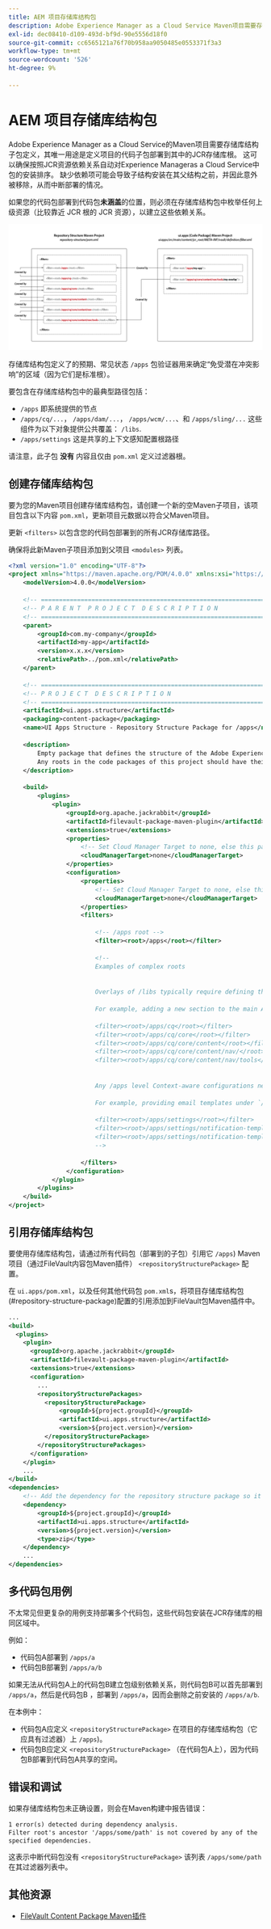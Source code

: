 ```yaml
---
title: AEM 项目存储库结构包
description: Adobe Experience Manager as a Cloud Service Maven项目需要存储库结构子包定义，其唯一用途是定义项目的代码子包部署到其中的JCR存储库根。
exl-id: dec08410-d109-493d-bf9d-90e5556d18f0
source-git-commit: cc6565121a76f70b958aa9050485e0553371f3a3
workflow-type: tm+mt
source-wordcount: '526'
ht-degree: 9%

---
```


# AEM 项目存储库结构包

Adobe Experience Manager as a Cloud Service的Maven项目需要存储库结构子包定义，其唯一用途是定义项目的代码子包部署到其中的JCR存储库根。 这可以确保按照JCR资源依赖关系自动对Experience Manageras a Cloud Service中包的安装排序。 缺少依赖项可能会导致子结构安装在其父结构之前，并因此意外被移除，从而中断部署的情况。

如果您的代码包部署到代码包&#x200B;**未涵盖**&#x200B;的位置，则必须在存储库结构包中枚举任何上级资源（比较靠近 JCR 根的 JCR 资源），以建立这些依赖关系。

![存储库结构包](./assets/repository-structure-packages.png)

存储库结构包定义了的预期、常见状态 `/apps` 包验证器用来确定“免受潜在冲突影响”的区域（因为它们是标准根）。

要包含在存储库结构包中的最典型路径包括：

+ `/apps` 即系统提供的节点
+ `/apps/cq/...`， `/apps/dam/...`， `/apps/wcm/...`、和 `/apps/sling/...` 这些组件为以下对象提供公共覆盖： `/libs`.
+ `/apps/settings` 这是共享的上下文感知配置根路径

请注意，此子包 **没有** 内容且仅由 `pom.xml` 定义过滤器根。

## 创建存储库结构包

要为您的Maven项目创建存储库结构包，请创建一个新的空Maven子项目，该项目包含以下内容 `pom.xml`，更新项目元数据以符合父Maven项目。

更新 `<filters>` 以包含您的代码包部署到的所有JCR存储库路径。

确保将此新Maven子项目添加到父项目 `<modules>` 列表。

```xml
<?xml version="1.0" encoding="UTF-8"?>
<project xmlns="https://maven.apache.org/POM/4.0.0" xmlns:xsi="https://www.w3.org/2001/XMLSchema-instance" xsi:schemaLocation="https://maven.apache.org/POM/4.0.0 https://maven.apache.org/maven-v4_0_0.xsd">
    <modelVersion>4.0.0</modelVersion>

    <!-- ====================================================================== -->
    <!-- P A R E N T  P R O J E C T  D E S C R I P T I O N                      -->
    <!-- ====================================================================== -->
    <parent>
        <groupId>com.my-company</groupId>
        <artifactId>my-app</artifactId>
        <version>x.x.x</version>
        <relativePath>../pom.xml</relativePath>
    </parent>

    <!-- ====================================================================== -->
    <!-- P R O J E C T  D E S C R I P T I O N                                   -->
    <!-- ====================================================================== -->
    <artifactId>ui.apps.structure</artifactId>
    <packaging>content-package</packaging>
    <name>UI Apps Structure - Repository Structure Package for /apps</name>

    <description>
        Empty package that defines the structure of the Adobe Experience Manager repository the code packages in this project deploy into.
        Any roots in the code packages of this project should have their parent enumerated in the filters list below.
    </description>

    <build>
        <plugins>
            <plugin>
                <groupId>org.apache.jackrabbit</groupId>
                <artifactId>filevault-package-maven-plugin</artifactId>
                <extensions>true</extensions>
                <properties>
                    <!-- Set Cloud Manager Target to none, else this package will be deployed and remove all defined filter roots -->
                    <cloudManagerTarget>none</cloudManagerTarget>
                </properties>
                <configuration>
                    <properties>
                        <!-- Set Cloud Manager Target to none, else this package will be deployed and remove all defined filter roots -->
                        <cloudManagerTarget>none</cloudManagerTarget>
                    </properties>
                    <filters>

                        <!-- /apps root -->
                        <filter><root>/apps</root></filter>

                        <!--
                        Examples of complex roots


                        Overlays of /libs typically require defining the overlayed structure, at each level here.

                        For example, adding a new section to the main AEM Tools navigation, necessitates the following rules:

                        <filter><root>/apps/cq</root></filter>
                        <filter><root>/apps/cq/core</root></filter>
                        <filter><root>/apps/cq/core/content</root></filter>
                        <filter><root>/apps/cq/core/content/nav/</root></filter>
                        <filter><root>/apps/cq/core/content/nav/tools</root></filter>


                        Any /apps level Context-aware configurations need to enumerated here. 
                        
                        For example, providing email templates under `/apps/settings/notification-templates/com.day.cq.replication` necessitates the following rules:

                        <filter><root>/apps/settings</root></filter>
                        <filter><root>/apps/settings/notification-templates</root></filter>
                        <filter><root>/apps/settings/notification-templates/com.day.cq.replication</root></filter>
                        -->

                    </filters>
                </configuration>
            </plugin>
        </plugins>
    </build>
</project>
```

## 引用存储库结构包

要使用存储库结构包，请通过所有代码包（部署到的子包）引用它 `/apps`) Maven项目（通过FileVault内容包Maven插件） `<repositoryStructurePackage>` 配置。

在 `ui.apps/pom.xml`，以及任何其他代码包 `pom.xml`s，将项目存储库结构包(#repository-structure-package)配置的引用添加到FileVault包Maven插件中。

```xml
...
<build>
  <plugins>
    <plugin>
      <groupId>org.apache.jackrabbit</groupId>
      <artifactId>filevault-package-maven-plugin</artifactId>
      <extensions>true</extensions>
      <configuration>
        ...
        <repositoryStructurePackages>
          <repositoryStructurePackage>
              <groupId>${project.groupId}</groupId>
              <artifactId>ui.apps.structure</artifactId>
              <version>${project.version}</version>
          </repositoryStructurePackage>
        </repositoryStructurePackages>
      </configuration>
    </plugin>
    ...
</build>
<dependencies>
    <!-- Add the dependency for the repository structure package so it resolves -->
    <dependency>
        <groupId>${project.groupId}</groupId>
        <artifactId>ui.apps.structure</artifactId>
        <version>${project.version}</version>
        <type>zip</type>
    </dependency>
    ...
</dependencies>
```

## 多代码包用例

不太常见但更复杂的用例支持部署多个代码包，这些代码包安装在JCR存储库的相同区域中。

例如：

+ 代码包A部署到 `/apps/a`
+ 代码包B部署到 `/apps/a/b`

如果无法从代码包A上的代码包B建立包级别依赖关系，则代码包B可以首先部署到 `/apps/a`，然后是代码包B ，部署到 `/apps/a`，因而会删除之前安装的 `/apps/a/b`.

在本例中：

+ 代码包A应定义 `<repositoryStructurePackage>` 在项目的存储库结构包（它应具有过滤器）上 `/apps`)。
+ 代码包B应定义 `<repositoryStructurePackage>` （在代码包A上），因为代码包B部署到代码包A共享的空间。

## 错误和调试

如果存储库结构包未正确设置，则会在Maven构建中报告错误：

```
1 error(s) detected during dependency analysis.
Filter root's ancestor '/apps/some/path' is not covered by any of the specified dependencies.
```

这表示中断代码包没有 `<repositoryStructurePackage>` 该列表 `/apps/some/path` 在其过滤器列表中。

## 其他资源

+ [FileVault Content Package Maven插件](https://jackrabbit.apache.org/filevault-package-maven-plugin/)
